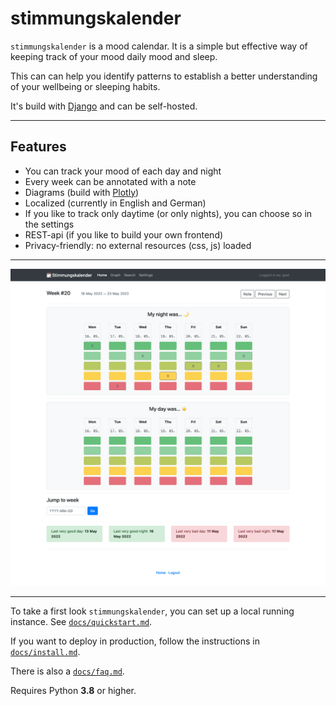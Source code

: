 # stimmungskalender

`stimmungskalender` is a mood calendar. It is a simple but effective way of keeping track of your mood daily mood and sleep.

This can can help you identify patterns to establish a better understanding of your wellbeing or sleeping habits.

It's build with [Django](https://www.djangoproject.com/) and can be self-hosted.

---

## Features

 * You can track your mood of each day and night 
 * Every week can be annotated with a note
 * Diagrams (build with [Plotly](https://plotly.com/))
 * Localized (currently in English and German)
 * If you like to track only daytime (or only nights), you can choose so in the settings
 * REST-api (if you like to build your own frontend)
 * Privacy-friendly: no external resources (css, js) loaded

---

![Screenshot of Stimmungskalender](.github/form.png)

---

To take a first look `stimmungskalender`, you can set up a local running instance. See [`docs/quickstart.md`](docs/quickstart.md).

If you want to deploy in production, follow the instructions in [`docs/install.md`](docs/install.md).

There is also a [`docs/faq.md`](docs/faq.md).

Requires Python **3.8** or higher.